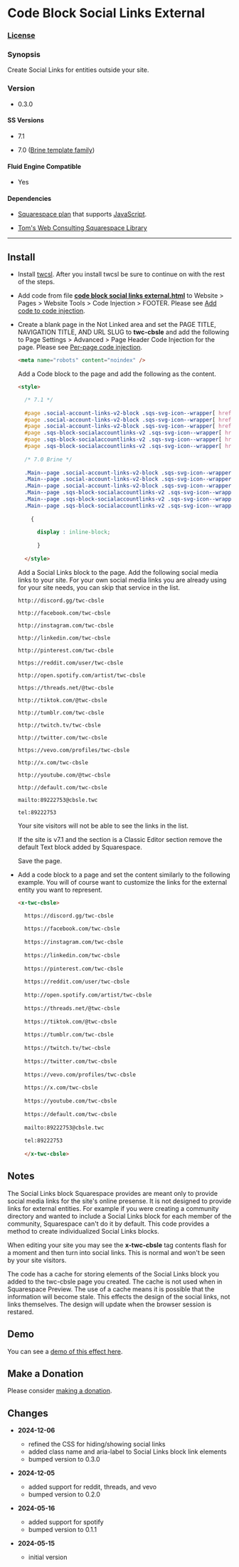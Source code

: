 # Code Block Social Links External

### [License][1]

### Synopsis

Create Social Links for entities outside your site.

### Version

  * 0.3.0

#### SS Versions

  * 7.1
  
  * 7.0 ([Brine template family][2])

#### Fluid Engine Compatible

  * Yes

#### Dependencies

  * [Squarespace plan][3] that supports [JavaScript][4].
  
  * [Tom's Web Consulting Squarespace Library][5]

---

## Install

* Install [twcsl][6]. After you install twcsl be sure to continue on with the
  rest of the steps.
  
* Add code from file **[code block social links external.html][7]** to Website >
  Pages > Website Tools > Code Injection > FOOTER. Please see [Add code to code
  injection][9].
  
* Create a blank page in the Not Linked area and set the PAGE TITLE, NAVIGATION
  TITLE, AND URL SLUG to **twc-cbsle** and add the following to Page Settings >
  Advanced > Page Header Code Injection for the page. Please see [Per-page code
  injection][8].
  
  ```html
  <meta name="robots" content="noindex" />
  ```
    
  Add a Code block to the page and add the following as the content.
  
  ```html
  <style>
  
    /* 7.1 */
    
    #page .social-account-links-v2-block .sqs-svg-icon--wrapper[ href*="twc-cbsle" ],
    #page .social-account-links-v2-block .sqs-svg-icon--wrapper[ href="mailto:89222753@cbsle.twc" ],
    #page .social-account-links-v2-block .sqs-svg-icon--wrapper[ href="tel:89222753" ],
    #page .sqs-block-socialaccountlinks-v2 .sqs-svg-icon--wrapper[ href*="twc-cbsle" ],
    #page .sqs-block-socialaccountlinks-v2 .sqs-svg-icon--wrapper[ href="mailto:89222753@cbsle.twc" ],
    #page .sqs-block-socialaccountlinks-v2 .sqs-svg-icon--wrapper[ href="tel:89222753" ],
    
    /* 7.0 Brine */
    
    .Main--page .social-account-links-v2-block .sqs-svg-icon--wrapper[ href*="twc-cbsle" ],
    .Main--page .social-account-links-v2-block .sqs-svg-icon--wrapper[ href="mailto:89222753@cbsle.twc" ],
    .Main--page .social-account-links-v2-block .sqs-svg-icon--wrapper[ href="tel:89222753" ],
    .Main--page .sqs-block-socialaccountlinks-v2 .sqs-svg-icon--wrapper[ href*="twc-cbsle" ],
    .Main--page .sqs-block-socialaccountlinks-v2 .sqs-svg-icon--wrapper[ href="mailto:89222753@cbsle.twc" ],
    .Main--page .sqs-block-socialaccountlinks-v2 .sqs-svg-icon--wrapper[ href="tel:89222753" ]
    
      {
      
        display : inline-block;
        
        }
        
    </style>
  ```
  
  Add a Social Links block to the page. Add the following social media links to
  your site. For your own social media links you are already using for your site
  needs, you can skip that service in the list.
  
  ```text
  http://discord.gg/twc-cbsle
  
  http://facebook.com/twc-cbsle
  
  http://instagram.com/twc-cbsle
  
  http://linkedin.com/twc-cbsle
  
  http://pinterest.com/twc-cbsle
  
  https://reddit.com/user/twc-cbsle
  
  http://open.spotify.com/artist/twc-cbsle
  
  https://threads.net/@twc-cbsle
  
  http://tiktok.com/@twc-cbsle
  
  http://tumblr.com/twc-cbsle
  
  http://twitch.tv/twc-cbsle
  
  http://twitter.com/twc-cbsle
  
  https://vevo.com/profiles/twc-cbsle
  
  http://x.com/twc-cbsle
  
  http://youtube.com/@twc-cbsle
  
  http://default.com/twc-cbsle
  
  mailto:89222753@cbsle.twc
  
  tel:89222753
  ```
  
  Your site visitors will not be able to see the links in the list.
  
  If the site is v7.1 and the section is a Classic Editor section remove the
  default Text block added by Squarespace.
  
  Save the page.
  
* Add a code block to a page and set the content similarly to the following
  example. You will of course want to customize the links for the external
  entity you want to represent.
  
  ```html
  <x-twc-cbsle>
  
    https://discord.gg/twc-cbsle
    
    https://facebook.com/twc-cbsle
    
    https://instagram.com/twc-cbsle
    
    https://linkedin.com/twc-cbsle
    
    https://pinterest.com/twc-cbsle
    
    https://reddit.com/user/twc-cbsle
    
    http://open.spotify.com/artist/twc-cbsle
    
    https://threads.net/@twc-cbsle
    
    https://tiktok.com/@twc-cbsle
    
    https://tumblr.com/twc-cbsle
    
    https://twitch.tv/twc-cbsle
    
    https://twitter.com/twc-cbsle
    
    https://vevo.com/profiles/twc-cbsle
    
    https://x.com/twc-cbsle
    
    https://youtube.com/twc-cbsle
    
    https://default.com/twc-cbsle
    
    mailto:89222753@cbsle.twc
    
    tel:89222753
    
    </x-twc-cbsle>
  ```

## Notes

The Social Links block Squarespace provides are meant only to provide social
media links for the site's online presense. It is not designed to provide links
for external entities. For example if you were creating a community directory
and wanted to include a Social Links block for each member of the community,
Squarespace can't do it by default. This code provides a method to create
individualized Social Links blocks.

When editing your site you may see the **x-twc-cbsle** tag contents flash for a
moment and then turn into social links. This is normal and won't be seen by your
site visitors.

The code has a cache for storing elements of the Social Links block you added to
the twc-cbsle page you created. The cache is not used when in Squarespace
Preview. The use of a cache means it is possible that the information will
become stale. This effects the design of the social links, not links themselves.
The design will update when the browser session is restared.

## Demo

You can see a [demo of this effect here][10].

## Make a Donation

Please consider [making a donation][11].

## Changes

* **2024-12-06**

  * refined the CSS for hiding/showing social links
  * added class name and aria-label to Social Links block link elements
  * bumped version to 0.3.0
  
* **2024-12-05**

  * added support for reddit, threads, and vevo
  * bumped version to 0.2.0
  
* **2024-05-16**

  * added support for spotify
  * bumped version to 0.1.1
  
* **2024-05-15**

  * initial version

[1]: https://github.com/tomsWebConsulting/twcsl/blob/main/LICENSE.txt#L1
[2]: https://support.squarespace.com/hc/en-us/articles/212512738-Brine-template-family
[3]: https://www.squarespace.com/pricing
[4]: https://en.wikipedia.org/wiki/JavaScript
[5]: https://github.com/tomsWebConsulting/twcsl
[6]: https://github.com/tomsWebConsulting/twcsl#install-options
[7]: code%20block%20social%20links%20external.html#L1
[8]: https://support.squarespace.com/hc/en-us/articles/205815908-Using-code-injection#toc-per-page-code-injection
[9]: https://support.squarespace.com/hc/en-us/articles/205815908-Using-code-injection#toc-add-code-to-code-injection
[10]: https://toms-web-consulting-demos.squarespace.com/code-block-social-links-external?password=twcdemos
[11]: https://github.com/tomsWebConsulting/twcsl#make-a-donation
